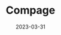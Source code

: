 ---
title: "Compage"
date: 2023-03-31
description: "Compage User Guide doc"
type : "docs"
version: 1.0.1
draft: false
ignoreSearch: false
weight: 1
---